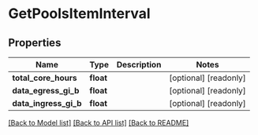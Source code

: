 # GetPoolsItemInterval

## Properties
Name | Type | Description | Notes
------------ | ------------- | ------------- | -------------
**total_core_hours** | **float** |  | [optional] [readonly] 
**data_egress_gi_b** | **float** |  | [optional] [readonly] 
**data_ingress_gi_b** | **float** |  | [optional] [readonly] 

[[Back to Model list]](../README.md#documentation-for-models) [[Back to API list]](../README.md#documentation-for-api-endpoints) [[Back to README]](../README.md)


